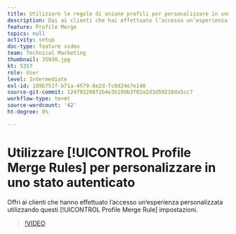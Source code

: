 ```yaml
---
title: Utilizzare le regole di unione profili per personalizzare in uno stato autenticato
description: Dai ai clienti che hai effettuato l’accesso un’esperienza personalizzata utilizzando queste impostazioni della regola di unione profili.
feature: Profile Merge
topics: null
activity: setup
doc-type: feature video
team: Technical Marketing
thumbnail: 35938.jpg
kt: 5357
role: User
level: Intermediate
exl-id: 189b751f-b71a-4579-8e2d-fc0d24e7e148
source-git-commit: 124f03208f2b4e3b109b3f02a2d3d59210da5cc7
workflow-type: tm+mt
source-wordcount: '42'
ht-degree: 0%

---
```


# Utilizzare [!UICONTROL Profile Merge Rules] per personalizzare in uno stato autenticato

Offri ai clienti che hanno effettuato l’accesso un’esperienza personalizzata utilizzando questi [!UICONTROL Profile Merge Rule] impostazioni.

>[!VIDEO](https://video.tv.adobe.com/v/35938/?quality=12&learn=on)

